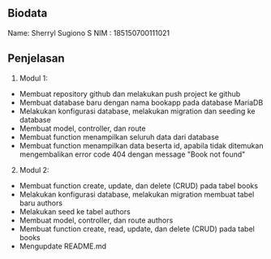 ## Biodata
Name: Sherryl Sugiono S
NIM : 185150700111021

## Penjelasan
1. Modul 1: 
- Membuat repository github dan melakukan push project ke github
- Membuat database baru dengan nama bookapp pada database MariaDB
- Melakukan konfigurasi database, melakukan migration dan seeding ke database
- Membuat model, controller, dan route
- Membuat function menampilkan seluruh data dari database
- Membuat function menampilkan data beserta id, apabila tidak ditemukan mengembalikan error code 404 dengan message "Book not found"

2. Modul 2: 
- Membuat function create, update, dan delete (CRUD) pada tabel books
- Melakukan konfigurasi database, melakukan migration membuat tabel baru authors
- Melakukan seed ke tabel authors
- Membuat model, controller, dan route authors
- Membuat function create, read, update, dan delete (CRUD) pada tabel books
- Mengupdate README.md